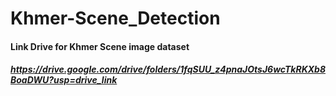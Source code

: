 # Khmer-Scene_Detection

#### Link Drive for Khmer Scene image dataset
##### https://drive.google.com/drive/folders/1fqSUU_z4pnaJOtsJ6wcTkRKXb8BoaDWU?usp=drive_link 
